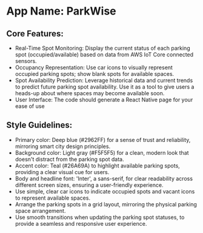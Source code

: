 # **App Name**: ParkWise

## Core Features:

- Real-Time Spot Monitoring: Display the current status of each parking spot (occupied/available) based on data from AWS IoT Core connected sensors.
- Occupancy Representation: Use car icons to visually represent occupied parking spots; show blank spots for available spaces.
- Spot Availability Prediction: Leverage historical data and current trends to predict future parking spot availability. Use it as a tool to give users a heads-up about where spaces may become available soon.
- User Interface: The code should generate a React Native page for your ease of use

## Style Guidelines:

- Primary color: Deep blue (#2962FF) for a sense of trust and reliability, mirroring smart city design principles.
- Background color: Light gray (#F5F5F5) for a clean, modern look that doesn't distract from the parking spot data.
- Accent color: Teal (#26A69A) to highlight available parking spots, providing a clear visual cue for users.
- Body and headline font: 'Inter', a sans-serif, for clear readability across different screen sizes, ensuring a user-friendly experience.
- Use simple, clear car icons to indicate occupied spots and vacant icons to represent available spaces.
- Arrange the parking spots in a grid layout, mirroring the physical parking space arrangement.
- Use smooth transitions when updating the parking spot statuses, to provide a seamless and responsive user experience.